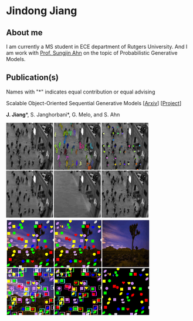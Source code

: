 # Jindong Jiang

## About me

I am currently a MS student in ECE department of Rutgers University. And I am work with [Prof. Sungjin Ahn](http://www.sungjinahn.com) on the topic of Probabilistic Generative Models.

## Publication(s)

Names with "\*" indicates equal contribution or equal advising


Scalable Object-Oriented Sequential Generative Models \[[Arxiv](https://arxiv.org/abs/1910.02384)\] \[[Project](https://sites.google.com/view/scalor)\]

**J. Jiang**\*, S. Janghorbani\*, G. Melo, and S. Ahn

![](./natural-scene.gif) ![](./synthetic.gif)


